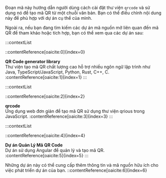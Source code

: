 
Đoạn mã này hướng dẫn người dùng cách cài đặt thư viện `qrcode` và sử dụng nó để tạo mã QR từ một chuỗi văn bản. Bạn có thể điều chỉnh nội dung này để phù hợp với dự án cụ thể của mình.

Ngoài ra, nếu bạn đang tìm kiếm các dự án mã nguồn mở liên quan đến mã QR để tham khảo hoặc tích hợp, bạn có thể xem qua các dự án sau:

:::contextList

::contentReference[oaicite:0]{index=0}

**QR Code generator library**  
Thư viện tạo mã QR chất lượng cao hỗ trợ nhiều ngôn ngữ lập trình như Java, TypeScript/JavaScript, Python, Rust, C++, C. :contentReference[oaicite:1]{index=1}
:::

:::contextList

::contentReference[oaicite:2]{index=2}

**qrcode**  
Ứng dụng web đơn giản để tạo mã QR sử dụng thư viện qrious trong JavaScript. :contentReference[oaicite:3]{index=3}
:::

:::contextList

::contentReference[oaicite:4]{index=4}

**Dự án Quản Lý Mã QR Code**  
Dự án sử dụng Angular để quản lý và tạo mã QR. :contentReference[oaicite:5]{index=5}
:::

Những dự án này có thể cung cấp thêm thông tin và mã nguồn hữu ích cho việc phát triển dự án của bạn.
::contentReference[oaicite:6]{index=6}
 

